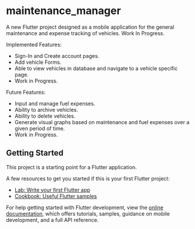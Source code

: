 # maintenance_manager

A new Flutter project designed as a mobile application for the general maintenance and expense tracking of vehicles. Work In Progress.


Implemented Features:
- Sign-In and Create account pages.
- Add vehicle Forms.
- Able to view vehicles in database and navigate to a vehicle specific page.
- Work in Progress.
  
Future Features:
- Input and manage fuel expenses.
- Ability to archive vehicles.
- Ability to delete vehicles.
- Generate visual graphs based on maintenance and fuel expenses over a given period of time.
- Work in Progress.
## Getting Started

This project is a starting point for a Flutter application.

A few resources to get you started if this is your first Flutter project:

- [Lab: Write your first Flutter app](https://docs.flutter.dev/get-started/codelab)
- [Cookbook: Useful Flutter samples](https://docs.flutter.dev/cookbook)

For help getting started with Flutter development, view the
[online documentation](https://docs.flutter.dev/), which offers tutorials,
samples, guidance on mobile development, and a full API reference.

